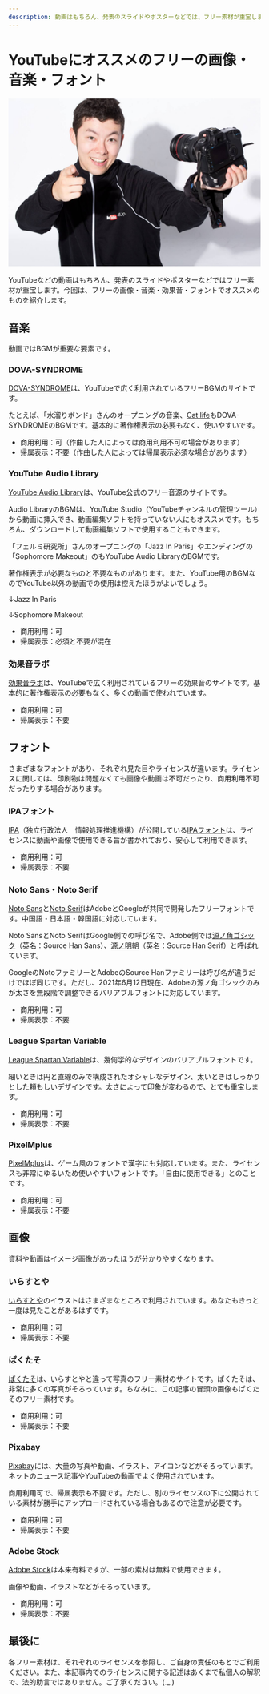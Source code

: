 ```yaml
---
description: 動画はもちろん、発表のスライドやポスターなどでは、フリー素材が重宝します。今回は、フリーの画像・音楽・効果音・フォントでオススメのものを紹介します。
---
```


# YouTubeにオススメのフリーの画像・音楽・フォント

![YouTuberっぽい人の画像](KENTA039_jidoricamera_TP_V.jpg)

YouTubeなどの動画はもちろん、発表のスライドやポスターなどではフリー素材が重宝します。今回は、フリーの画像・音楽・効果音・フォントでオススメのものを紹介します。

## 音楽

動画ではBGMが重要な要素です。

### DOVA-SYNDROME

[DOVA-SYNDROME](https://dova-s.jp/_mobile/)は、YouTubeで広く利用されているフリーBGMのサイトです。

たとえば、「水溜りボンド」さんのオープニングの音楽、[Cat life](https://dova-s.jp/_mobile/bgm/play2558.html)もDOVA-SYNDROMEのBGMです。基本的に著作権表示の必要もなく、使いやすいです。

- 商用利用：可（作曲した人によっては商用利用不可の場合があります）
- 帰属表示：不要（作曲した人によっては帰属表示必須な場合があります）

### YouTube Audio Library

[YouTube Audio Library](https://www.youtube.com/audiolibrary/music)は、YouTube公式のフリー音源のサイトです。

Audio LibraryのBGMは、YouTube Studio（YouTubeチャンネルの管理ツール）から動画に挿入でき、動画編集ソフトを持っていない人にもオススメです。もちろん、ダウンロードして動画編集ソフトで使用することもできます。

「フェルミ研究所」さんのオープニングの「Jazz In Paris」やエンディングの「Sophomore Makeout」のもYouTube Audio LibraryのBGMです。

著作権表示が必要なものと不要なものがあります。また、YouTube用のBGMなのでYouTube以外の動画での使用は控えたほうがよいでしょう。

↓Jazz In Paris

<yt-video video-id="mNLJMTRvyj8"></yt-video>

↓Sophomore Makeout

<yt-video video-id="g2HzEvU1roY"></yt-video>

- 商用利用：可
- 帰属表示：必須と不要が混在

### 効果音ラボ

[効果音ラボ](https://soundeffect-lab.info/)は、YouTubeで広く利用されているフリーの効果音のサイトです。基本的に著作権表示の必要もなく、多くの動画で使われています。

- 商用利用：可
- 帰属表示：不要

## フォント

さまざまなフォントがあり、それぞれ見た目やライセンスが違います。ライセンスに関しては、印刷物は問題なくても画像や動画は不可だったり、商用利用不可だったりする場合があります。

### IPAフォント

[IPA](https://www.ipa.go.jp/)（独立行政法人　情報処理推進機構）が公開している[IPAフォント](https://www.ipa.go.jp/osc/ipafont)は、ライセンスに動画や画像で使用できる旨が書かれており、安心して利用できます。

- 商用利用：可
- 帰属表示：不要

### Noto Sans・Noto Serif

[Noto Sans](https://fonts.google.com/specimen/Noto+Sans+JP)と[Noto Serif](https://fonts.google.com/specimen/Noto+Serif+JP)はAdobeとGoogleが共同で開発したフリーフォントです。中国語・日本語・韓国語に対応しています。

Noto SansとNoto SerifはGoogle側での呼び名で、Adobe側では[源ノ角ゴシック](https://github.com/adobe-fonts/source-han-sans/tree/release)（英名：Source Han Sans）、[源ノ明朝](https://github.com/adobe-fonts/source-han-serif/tree/release)（英名：Source Han Serif）と呼ばれています。

GoogleのNotoファミリーとAdobeのSource Hanファミリーは呼び名が違うだけでほぼ同じです。ただし、2021年6月12日現在、Adobeの源ノ角ゴシックのみが太さを無段階で調整できるバリアブルフォントに対応しています。

- 商用利用：可
- 帰属表示：不要

### League Spartan Variable

[League Spartan Variable](https://github.com/theleagueof/league-spartan)は、幾何学的なデザインのバリアブルフォントです。

細いときは円と直線のみで構成されたオシャレなデザイン、太いときはしっかりとした頼もしいデザインです。太さによって印象が変わるので、とても重宝します。

- 商用利用：可
- 帰属表示：不要

### PixelMplus

[PixelMplus](http://itouhiro.hatenablog.com/entry/20130602/font)は、ゲーム風のフォントで漢字にも対応しています。また、ライセンスも非常にゆるいため使いやすいフォントです。「自由に使用できる」とのことです。

- 商用利用：可
- 帰属表示：不要

## 画像

資料や動画はイメージ画像があったほうが分かりやすくなります。

### いらすとや

[いらすとや](https://www.irasutoya.com/)のイラストはさまざまなところで利用されています。あなたもきっと一度は見たことがあるはずです。

- 商用利用：可
- 帰属表示：不要

### ぱくたそ

[ぱくたそ](https://www.pakutaso.com/)は、いらすとやと違って写真のフリー素材のサイトです。ぱくたそは、非常に多くの写真がそろっています。ちなみに、この記事の冒頭の画像もぱくたそのフリー素材です。

- 商用利用：可
- 帰属表示：不要

### Pixabay

[Pixabay](https://pixabay.com/ja/)には、大量の写真や動画、イラスト、アイコンなどがそろっています。ネットのニュース記事やYouTubeの動画でよく使用されています。

商用利用可で、帰属表示も不要です。ただし、別のライセンスの下に公開されている素材が勝手にアップロードされている場合もあるので注意が必要です。

- 商用利用：可
- 帰属表示：不要

### Adobe Stock

[Adobe Stock](https://stock.adobe.com/jp/free)は本来有料ですが、一部の素材は無料で使用できます。

画像や動画、イラストなどがそろっています。

- 商用利用：可
- 帰属表示：不要

## 最後に

各フリー素材は、それぞれのライセンスを参照し、ご自身の責任のもとでご利用ください。また、本記事内でのライセンスに関する記述はあくまで私個人の解釈で、法的助言ではありません。ご了承ください。(._.)
